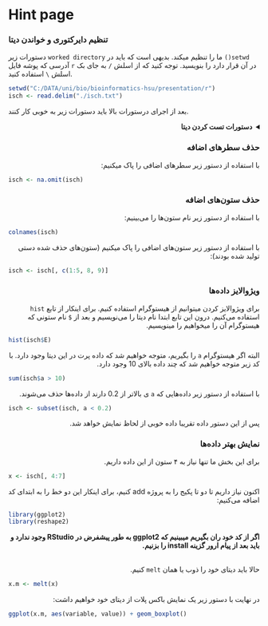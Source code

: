 # Hint page
### تنظیم دایرکتوری و خواندن دیتا
دستورات زیر `worked directory` ما را تنظیم میکند. بدیهی است که باید در `()setwd` آدرسی که پوشه فایل `r` در آن قرار دارد را بنویسید. توجه کنید که از اسلش `/` به جای بک اسلش `\` استفاده کنید.
```r
setwd("C:/DATA/uni/bio/bioinformatics-hsu/presentation/r")
isch <- read.delim("./isch.txt")
```
بعد از اجرای درستورات بالا باید دستورات زیر به خوبی کار کنند.
<details dir='rtl'>
    <summary>
        <strong>دستورات تست کردن دیتا</strong>
    </summary>
    <br>
خواندن 5 سطر اول

<div dir='ltr'>

```r
head(isch)
```
</div>

خواندن 5 سطر آخر

<div dir='ltr'>

```r
tail(isch)
```
</div>

خلاصه‌ای از آمار دیتا

<div dir='ltr'>

```r
summary(isch)
```
</div>

تعداد سطرها

<div dir='ltr'>

```r
dim(isch)
```
</div>

تعداد سطرهای بدون NA

<div dir='ltr'>

```r
dim(na.omit(isch))
```
</div>
</details>
<div dir='rtl'>

### حذف سطرهای اضافه
با استفاده از دستور زیر سطرهای اضافی را پاک میکنیم:
<div dir='ltr'>

```r
isch <- na.omit(isch)
```
</div>

### حذف ستون‌های اضافه
با استفاده از دستور زیر نام ستون‌ها را می‌بینیم:
<div dir='ltr'>

```r
colnames(isch)
```
</div>

با استفاده از دستور زیر ستون‌های اضافی را پاک میکنیم (ستون‌های حذف شده دستی تولید شده بودند):
<div dir='ltr'>

```r
isch <- isch[, c(1:5, 8, 9)]
```
</div>

### ویژوالایز داده‌ها
برای ویژوالایز کردن میتوانیم از هیستوگرام استفاده کنیم. برای اینکار از تابع `hist` استفاده می‌کنیم. درون این تابع ابتدا نام دیتا را می‌نویسیم و بعد از `$` نام ستونی که هیستوگرام آن را میخواهیم را مینویسیم.
<div dir='ltr'>

```r
hist(isch$E)
```
</div>

البته اگر هیستوگرام `a` را بگیریم، متوجه خواهیم شد که داده پرت در این دیتا وجود دارد. با کد زیر متوجه خواهیم شد که چند داده بالای 10 وجود دارد.
<div dir='ltr'>

```r
sum(isch$a > 10)
```
</div>

با استفاده از دستور زیر داده‌هایی که `a` ی بالاتر از 0.2 دارند از داده‌ها حذف می‌شوند.
<div dir='ltr'>

```r
isch <- subset(isch, a < 0.2)
```
</div>
پس از این دستور داده تقریبا داده خوبی از لحاظ نمایش خواهد شد.

### نمایش بهتر داده‌ها
برای این بخش ما تنها نیاز به ۴ ستون از این داده داریم.

<div dir='ltr'>

```r
x <- isch[, 4:7]
```
</div>
اکنون نیاز داریم تا دو تا پکیج را به پروژه add کنیم، برای اینکار این دو خط را به ابتدای کد اضافه می‌کنیم:
<div dir='ltr'>

```r
library(ggplot2)
library(reshape2)
```
</div>
<strong>اگر از کد خود ران بگیریم میبینیم که ggplot2 به طور پیشفرض در RStudio وجود ندارد و باید بعد از پیام ارور گزینه install را بزنیم.</strong><br><br>

حالا باید دیتای خود را ذوب یا همان `melt` کنیم.
<div dir='ltr'>

```r
x.m <- melt(x)
```
</div>
در نهایت با دستور زیر یک نمایش باکس پلات از دیتای خود خواهیم داشت:
<div dir='ltr'>

```r
ggplot(x.m, aes(variable, value)) + geom_boxplot()
```
</div>



</div>